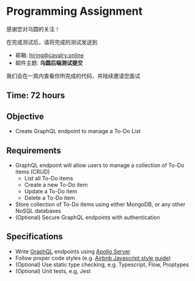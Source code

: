 # Programming Assignment

感谢您对乌圆的关注！

在完成测试后，请将完成的测试发送到

- 邮箱: hiring@cavalry.online
- 邮件主题: **乌圆后端测试提交**

我们会在一周内查看你所完成的代码，并陆续邀请您面试

## Time: 72 hours

## Objective

- Create GraphQL endpoint to manage a To-Do List

## Requirements

- GraphQL endpoint will allow users to manage a collection of To-Do items (CRUD)
  - List all To-Do items
  - Create a new To-Do item
  - Update a To-Do item
  - Delete a To-Do item
- Store collection of To-Do items using either MongoDB, or any other NoSQL databases
- (Optional) Secure GraphQL endpoints with authentication

## Specifications

- Write [GraphQL](https://graphql.cn/learn/) endpoints using [Apollo Server](https://www.apollographql.com/docs/apollo-server/)
- Follow proper code styles (e.g. [Airbnb Javascript style guide](https://github.com/lin-123/javascript))
- (Optional) Use static type checking, e.g. Typescript, Flow, Proptypes
- (Optional) Unit tests, e.g, Jest
